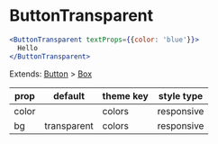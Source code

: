 # ButtonTransparent

```.jsx
<ButtonTransparent textProps={{color: 'blue'}}>
  Hello
</ButtonTransparent>

```



Extends: [Button](/components/Button) > [Box](/components/Box)

prop | default | theme key | style type
---|---|---|---
color |  | colors | responsive
bg | transparent | colors | responsive